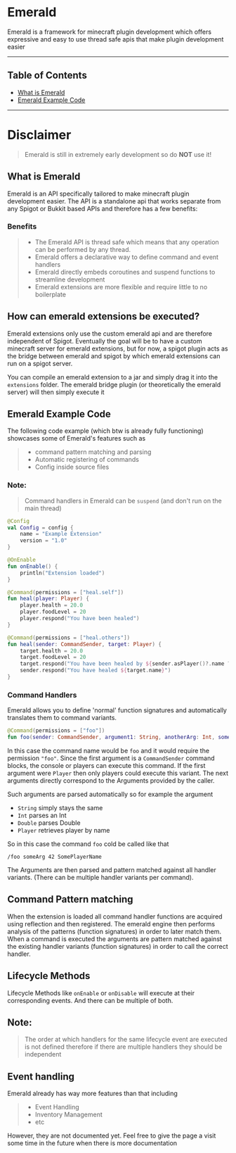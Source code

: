 # Emerald

Emerald is a framework for minecraft plugin development which offers expressive and easy to use thread safe apis
that make plugin development easier

***

## Table of Contents

- [What is Emerald](#what-is-emerald)
- [Emerald Example Code](#emerald-example-code)
***

# Disclaimer
> Emerald is still in extremely early development so do **NOT** use it!

## What is Emerald

Emerald is an API specifically tailored to make minecraft plugin development easier. The API is a standalone api that works 
separate from any Spigot or Bukkit based APIs and therefore has a few benefits:

### Benefits

> - The Emerald API is thread safe which means that any operation can be performed by any thread.
> - Emerald offers a declarative way to define command and event handlers
> - Emerald directly embeds coroutines and suspend functions to streamline development
> - Emerald extensions are more flexible and require little to no boilerplate

## How can emerald extensions be executed?

Emerald extensions only use the custom emerald api and are therefore independent of Spigot.
Eventually the goal will be to have a custom minecraft server for emerald extensions, but for now, a spigot plugin acts
as the bridge between emerald and spigot by which emerald extensions can run on a spigot server.

You can compile an emerald extension to a jar and simply drag it into the `extensions` folder.
The emerald bridge plugin (or theoretically the emerald server) will then simply execute it

## Emerald Example Code

The following code example (which btw is already fully functioning) 
showcases some of Emerald's features such as 
>- command pattern matching and parsing
>- Automatic registering of commands
>- Config inside source files

### Note:
> Command handlers in Emerald can be `suspend` (and don't run on the main thread)


```kotlin
@Config
val Config = config {
    name = "Example Extension"
    version = "1.0"
}

@OnEnable
fun onEnable() {
    println("Extension loaded")
}

@Command(permissions = ["heal.self"])
fun heal(player: Player) {
    player.health = 20.0
    player.foodLevel = 20
    player.respond("You have been healed")
}

@Command(permissions = ["heal.others"])
fun heal(sender: CommandSender, target: Player) {
    target.health = 20.0
    target.foodLevel = 20
    target.respond("You have been healed by ${sender.asPlayer()?.name ?: "A foreign power"}")
    sender.respond("You have healed ${target.name}")
}
```

### Command Handlers

Emerald allows you to define 'normal' function signatures and 
automatically translates them to command variants.
```kotlin
@Command(permissions = ["foo"])
fun foo(sender: CommandSender, argument1: String, anotherArg: Int, somePlayer: Player)
```
In this case the command name would be `foo` and it would require the permission `"foo"`.
Since the first argument is a `CommandSender` command blocks, the console or players can 
execute this command. If the first argument were `Player` then only players could execute this variant.
The next arguments directly correspond to the Arguments provided by the caller. 

Such arguments are parsed automatically so for example the argument 
- `String` simply stays the same
- `Int` parses an Int
- `Double` parses Double
- `Player` retrieves player by name

So in this case the command `foo` cold be called like that
```
/foo someArg 42 SomePlayerName
```
The Arguments are then parsed and pattern matched against all handler variants. (There can be multiple handler variants per command).

## Command Pattern matching
When the extension is loaded all command handler functions are acquired
using reflection and then registered.
The emerald engine then performs analysis of the patterns (function signatures) in order
to later match them. When a command is executed the arguments are pattern matched against
the existing handler variants (function signatures) in order to call the correct handler.

## Lifecycle Methods

Lifecycle Methods like `onEnable` or `onDisable` will execute at their corresponding events. And there can be multiple of both.

## Note:
>The order at which handlers for the same lifecycle event are executed is not defined therefore if 
> there are multiple handlers they should be independent

## Event handling

Emerald already has way more features than that including 
>- Event Handling
>- Inventory Management
>- etc

However, they are not documented yet. Feel free to give the page a visit
some time in the future when there is more documentation